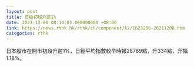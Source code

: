 ```yaml
---
layout: post
title: 日股初段升逾1%
date: 2021-12-08 08:10:03.000000000 +08:00
link: https://news.rthk.hk/rthk/ch/component/k2/1623256-20211208.htm
categories: rthk
---
```


日本股市在開市初段升逾1%，日經平均指數較早時報28789點，升334點，升幅1.18%。
